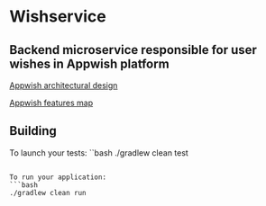 # Wishservice
## Backend microservice responsible for user wishes in Appwish platform

[Appwish architectural design](https://app.creately.com/diagram/ToXBd2y63z4/view)

[Appwish features map](https://app.creately.com/diagram/SB1Gc6cyHdD/view)

## Building

To launch your tests:
``bash
./gradlew clean test
```

To run your application:
```bash
./gradlew clean run
```
